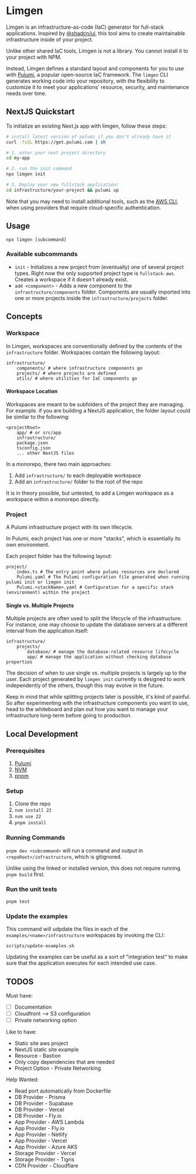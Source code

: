 # Limgen

Limgen is an infrastructure-as-code (IaC) generator for full-stack applications. Inspired by [@shadcn/ui](https://ui.shadcn.com/), this tool aims to create maintainable infrastructure inside of your project. 

Unlike other shared IaC tools, Limgen is not a library. You cannot install it to your project with NPM. 

Instead, Limgen defines a standard layout and components for you to use with [Pulumi](https://www.pulumi.com/product/infrastructure-as-code/), a popular open-source IaC framework. The `limgen` CLI generates working code into your repository, with the flexibility to customize it to meet your applications' resource, security, and maintenance needs over time.

## NextJS Quickstart

To initialize an existing Next.js app with limgen, follow these steps:

```bash
# install latest version of pulumi if you don't already have it
curl -fsSL https://get.pulumi.com | sh 

# 1. enter your next project directory
cd my-app

# 2. run the init command
npx limgen init

# 3. Deploy your new fullstack application!
cd infrastructure/your-project && pulumi up 
```

Note that you may need to install additional tools, such as the [AWS CLI](https://docs.aws.amazon.com/cli/latest/userguide/getting-started-install.html), when using providers that require cloud-specific authentication.

## Usage

`npx limgen [subcommand]`

### Available subcommands

- `init` - Initializes a new project from (eventually) one of several project types. Right now the only supported project type is `fullstack-aws`. Creates a workspace if it doesn't already exist.
- `add <component>` - Adds a new component to the `infrastructure/components` folder. Components are usually imported into one or more projects inside the `infrastructure/projects` folder.

## Concepts

### Workspace

In Limgen, workspaces are conventionally defined by the contents of the `infrastructure` folder. Workspaces contain the following layout:

```
infrastructure/
    components/ # where infrastructure components go
    projects/ # where projects are defined
    utils/ # where utilities for IaC components go 
```

#### Workspace Location

Workspaces are meant to be subfolders of the project they are managing. For example. if you are building a NextJS application, the folder layout could be similar to the following:

```
<projectRoot>
    app/ # or src/app
    infrastructure/
    package.json
    tsconfig.json
    ... other NextJS files
```

In a monorepo, there two main approaches:

1. Add `infrastructure/` to each deployable workspace
2. Add an `infrastructure/` folder to the root of the repo

It is in theory possible, but untested, to add a Limgen workspace as a workspace within a monorepo directly.

### Project

A Pulumi infrastructure project with its own lifecycle.

In Pulumi, each project has one or more "stacks", which is essentially its own environment.

Each project folder has the following layout:

```
project/
    index.ts # The entry point where pulumi resources are declared
    Pulumi.yaml # The Pulumi configuration file generated when running pulumi init or limgen init
    Pulumi.<stackName>.yaml # Configuration for a specific stack (environment) within the project
```

#### Single vs. Multiple Projects

Multiple projects are often used to split the lifecycle of the infrastructure. For instance, one may choose to update the database servers at a different interval from the application itself:

```
infrastructure/
    projects/
        database/ # manage the database-related resource lifecycle
        app/ # manage the application without checking database properties
```

The decision of when to use single vs. multiple projects is largely up to the user. Each project generated by `limgen init` currently is designed to work independently of the others, though this may evolve in the future.

Keep in mind that while splitting projects later is possible, it's kind of painful. So after experimenting with the infrastructure components you want to use, head to the whiteboard and plan out how you want to manage your infrastructure long-term before going to production.

## Local Development

### Prerequisites

1. [Pulumi](https://www.pulumi.com/docs/iac/download-install/)
1. [NVM](https://github.com/nvm-sh/nvm)
1. [pnpm](https://pnpm.io/installation)

### Setup

1. Clone the repo
1. `nvm install 22`
1. `nvm use 22`
1. `pnpm install`

### Running Commands

`pnpm dev <subcommand>` will run a command and output in `<repoRoot>/infrastructure`, which is gitignored.

Unlike using the linked or installed version, this does not require running `pnpm build` first.

### Run the unit tests

`pnpm test`

### Update the examples

This command will udpdate the files in each of the `examples/<name>/infrastructure` workspaces by invoking the CLI:

`scripts/update-examples.sh`

Updating the examples can be useful as a sort of "integration test" to make sure that the application executes for each intended use case.

## TODOS

Must have:

- [ ] Documentation
- [ ] Cloudfront --> S3 configuration
- [ ] Private networking option

Like to have:

- Static site aws project
- NextJS static site example
- Resource - Bastion
- Only copy dependencies that are needed
- Project Option - Private Networking

Help Wanted:

- Read port automatically from Dockerfile
- DB Provider - Prisma
- DB Provider - Supabase
- DB Provider - Vercel
- DB Provider - Fly.io
- App Provider - AWS Lambda
- App Provider - Fly.io
- App Provider - Netlify
- App Provider - Vercel
- App Provider - Azure AKS
- Storage Provider - Vercel
- Storage Provider - Tigris
- CDN Provider - Cloudflare
